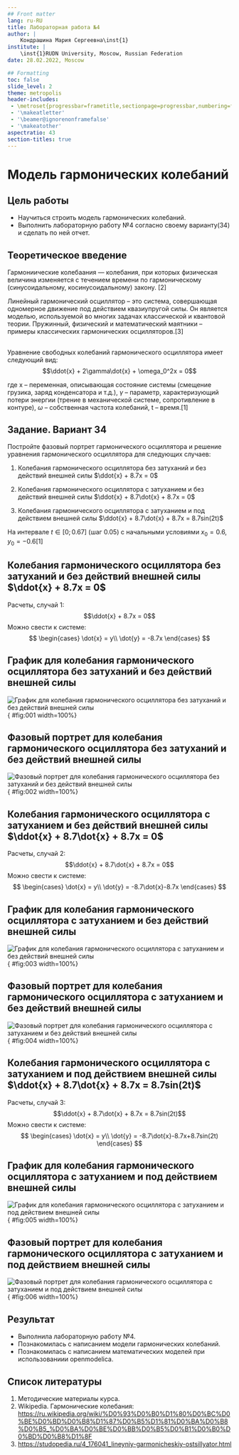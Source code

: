 ```yaml
---
## Front matter
lang: ru-RU
title: Лабораторная работа №4
author: |
	Кондрашина Мария Сергеевна\inst{1}
institute: |
	\inst{1}RUDN University, Moscow, Russian Federation
date: 28.02.2022, Moscow

## Formatting
toc: false
slide_level: 2
theme: metropolis
header-includes: 
 - \metroset{progressbar=frametitle,sectionpage=progressbar,numbering=fraction}
 - '\makeatletter'
 - '\beamer@ignorenonframefalse'
 - '\makeatother'
aspectratio: 43
section-titles: true
---  
```


# Модель гармонических колебаний

## Цель работы

- Научиться строить модель гармонических колебаний.
- Выполнить лабораторную работу №4 согласно своему варианту(34) и сделать по ней отчет.

## Теоретическое введение

Гармониические колебаания — колебания, при которых физическая величина изменяется с течением времени по гармоническому (синусоидальному, косинусоидальному) закону. [2]

Линейный гармонический осциллятор – это система, совершающая одномерное движение под действием квазиупругой силы. Он является моделью, используемой во многих задачах классической и квантовой теории. Пружинный, физический и математический маятники – примеры классических гармонических осцилляторов.[3]

##

Уравнение свободных колебаний гармонического осциллятора имеет следующий вид:
$$\ddot{x} + 2\gamma\dot{x} + \omega_0^2x = 0$$

где x – переменная, описывающая состояние системы (смещение грузика, заряд конденсатора и т.д.), $\gamma$ – параметр, характеризующий потери энергии (трение в  механической системе, сопротивление в контуре), $\omega$ – собственная частота колебаний, t – время.[1]

## Задание. Вариант 34

Постройте фазовый портрет гармонического осциллятора и решение уравнения гармонического осциллятора для следующих случаев:

1. Колебания гармонического осциллятора без затуханий и без действий внешней силы $\ddot{x} + 8.7x = 0$

2. Колебания гармонического осциллятора c затуханием и без действий внешней силы $\ddot{x} + 8.7\dot{x} + 8.7x = 0$

3. Колебания гармонического осциллятора c затуханием и под действием внешней силы $\ddot{x} + 8.7\dot{x} + 8.7x = 8.7sin(2t)$

На интервале $t \in [0; 0.67]$ (шаг 0.05) с начальными условиями $x_0 = 0.6$, $y_0 = -0.6$[1]

## Колебания гармонического осциллятора без затуханий и без действий внешней силы $\ddot{x} + 8.7x = 0$

Расчеты, случай 1:
$$\ddot{x} + 8.7x = 0$$
Можно свести к системе:
$$
\begin{cases}
\dot{x} = y\\
\dot{y} = -8.7x
\end{cases}
$$

## График для колебания гармонического осциллятора без затуханий и без действий внешней силы

![График для колебания гармонического осциллятора без затуханий и без действий внешней силы](lab4p/g1.jpg){ #fig:001 width=100%}

## Фазовый портрет для колебания гармонического осциллятора без затуханий и без действий внешней силы

![Фазовый портрет для колебания гармонического осциллятора без затуханий и без действий внешней силы](lab4p/f1.jpg){ #fig:002 width=100%}

## Колебания гармонического осциллятора c затуханием и без действий внешней силы $\ddot{x} + 8.7\dot{x} + 8.7x = 0$

Расчеты, случай 2:
$$\ddot{x} + 8.7\dot{x} + 8.7x = 0$$
Можно свести к системе:
$$
\begin{cases}
\dot{x} = y\\
\dot{y} = -8.7\dot{x}-8.7x
\end{cases}
$$

## График для колебания гармонического осциллятора c затуханием и без действий внешней силы

![График для колебания гармонического осциллятора c затуханием и без действий внешней силы](lab4p/g2.jpg){ #fig:003 width=100%}

## Фазовый портрет для колебания гармонического осциллятора c затуханием и без действий внешней силы

![Фазовый портрет для колебания гармонического осциллятора c затуханием и без действий внешней силы](lab4p/f2.jpg){ #fig:004 width=100%}

## Колебания гармонического осциллятора c затуханием и под действием внешней силы $\ddot{x} + 8.7\dot{x} + 8.7x = 8.7sin(2t)$

Расчеты, случай 3:
$$\ddot{x} + 8.7\dot{x} + 8.7x = 8.7sin(2t)$$
Можно свести к системе:
$$
\begin{cases}
\dot{x} = y\\
\dot{y} = -8.7\dot{x}-8.7x+8.7sin(2t)
\end{cases}
$$

## График для колебания гармонического осциллятора c затуханием и под действием внешней силы

![График для колебания гармонического осциллятора c затуханием и под действием внешней силы](lab4p/g3.jpg){ #fig:005 width=100%}

## Фазовый портрет для колебания гармонического осциллятора c затуханием и под действием внешней силы

![Фазовый портрет для колебания гармонического осциллятора c затуханием и под действием внешней силы](lab4p/f3.jpg){ #fig:006 width=100%}

## Результат

- Выполнила лабораторную работу №4.
- Познакомилась с написанием модели гармонических колебаний.
- Познакомилась с написанием математических моделей при использованиии openmodelica.

## Список литературы

1. Методические материалы курса.
2. Wikipedia. Гармонические колебания: https://ru.wikipedia.org/wiki/%D0%93%D0%B0%D1%80%D0%BC%D0%BE%D0%BD%D0%B8%D1%87%D0%B5%D1%81%D0%BA%D0%B8%D0%B5_%D0%BA%D0%BE%D0%BB%D0%B5%D0%B1%D0%B0%D0%BD%D0%B8%D1%8F
3. https://studopedia.ru/4_176041_lineyniy-garmonicheskiy-ostsillyator.html